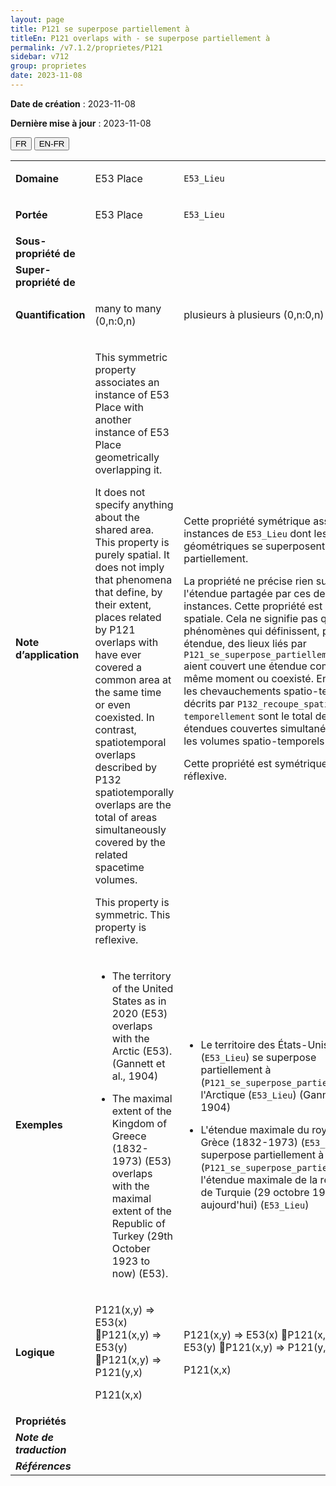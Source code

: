 ```yaml
---
layout: page
title: P121 se superpose partiellement à
titleEn: P121 overlaps with - se superpose partiellement à
permalink: /v7.1.2/proprietes/P121
sidebar: v712
group: proprietes
date: 2023-11-08
---
```


**Date de création** : 2023-11-08

**Dernière mise à jour** : 2023-11-08

<div class="lang-buttons">
 <button id="fr" class="activate">FR</button>
 <button id="en-fr">EN-FR</button>
</div>

<table>
<tbody>
<tr>
<td><strong>Domaine</strong></td>
<td class="en">
<p>E53 Place</p>
</td>
<td>
<p><code class="language-plaintext highlighter-rouge">E53_Lieu</code></p>
</td>
</tr>
<tr>
<td><strong>Portée</strong></td>
<td class="en">
<p>E53 Place</p>
</td>
<td>
<p><code class="language-plaintext highlighter-rouge">E53_Lieu</code></p>
</td>
</tr>
<tr>
<td><strong>Sous-propriété de</strong></td>
<td class="en">
</td>
<td>
</td>
</tr>
<tr>
<td><strong>Super-propriété de</strong></td>
<td class="en">
</td>
<td>
</td>
</tr>
<tr>
<td><strong>Quantification</strong></td>
<td class="en">
<p>many to many (0,n:0,n)</p>
</td>
<td>
<p>plusieurs à plusieurs (0,n:0,n)</p>
</td>
</tr>
<tr>
<td><strong>Note d’application</strong></td>
<td class="en">
<p>This symmetric property associates an instance of E53 Place with another instance of E53 Place geometrically overlapping it.</p>
<p>It does not specify anything about the shared area. This property is purely spatial. It does not imply that phenomena that define, by their extent, places related by P121 overlaps with have ever covered a common area at the same time or even coexisted. In contrast, spatiotemporal overlaps described by P132 spatiotemporally overlaps are the total of areas simultaneously covered by the related spacetime volumes.</p>
<p>This property is symmetric. This property is reflexive. </p>
</td>
<td>
<p>Cette propriété symétrique associe deux instances de <code class="language-plaintext highlighter-rouge">E53_Lieu</code> dont les étendues géométriques se superposent partiellement.</p>
<p>La propriété ne précise rien sur l'étendue partagée par ces deux instances. Cette propriété est purement spatiale. Cela ne signifie pas que des phénomènes qui définissent, par leur étendue, des lieux liés par <code class="language-plaintext highlighter-rouge">P121_se_superpose_partiellement_à</code> aient couvert une étendue commune au même moment ou coexisté. En revanche, les chevauchements spatio-temporels décrits par <code class="language-plaintext highlighter-rouge">P132_recoupe_spatio-temporellement</code> sont le total des étendues couvertes simultanément par les volumes spatio-temporels associés.</p>
<p>Cette propriété est symétrique et réflexive.  </p>
</td>
</tr>
<tr>
<td><strong>Exemples</strong></td>
<td class="en">
<ul>
<li><p>The territory of the United States as in 2020 (E53) overlaps with the Arctic (E53). (Gannett et al., 1904)</p>
</li>
<li><p>The maximal extent of the Kingdom of Greece (1832-1973) (E53) overlaps with the maximal extent of the Republic of Turkey (29th October 1923 to now) (E53).</p>
</li>
</ul>
</td>
<td>
<ul>
<li><p>Le territoire des États-Unis en 2020 (<code class="language-plaintext highlighter-rouge">E53_Lieu</code>) se superpose partiellement à (<code class="language-plaintext highlighter-rouge">P121_se_superpose_partiellement_à</code>) l'Arctique (<code class="language-plaintext highlighter-rouge">E53_Lieu</code>) (Gannett & al, 1904)</p>
</li>
<li><p>L'étendue maximale du royaume de Grèce (1832-1973) (<code class="language-plaintext highlighter-rouge">E53_Lieu</code>) se superpose partiellement à (<code class="language-plaintext highlighter-rouge">P121_se_superpose_partiellement_à</code>) l'étendue maximale de la république de Turquie (29 octobre 1923 à aujourd'hui) (<code class="language-plaintext highlighter-rouge">E53_Lieu</code>)</p>
</li>
</ul>
</td>
</tr>
<tr>
<td><strong>Logique</strong></td>
<td class="en">
<p>P121(x,y) ⇒ E53(x) P121(x,y) ⇒ E53(y) P121(x,y) ⇒ P121(y,x)</p>
<p>P121(x,x)</p>
</td>
<td>
<p>P121(x,y) ⇒ E53(x) P121(x,y) ⇒ E53(y) P121(x,y) ⇒ P121(y,x) </p>
<p>P121(x,x)</p>
</td>
</tr>
<tr>
<td><strong>Propriétés</strong></td>
<td class="en">
</td>
<td>
</td>
</tr>
<tr>
<td><strong><em>Note de traduction</em></strong></td>
<td colspan="2">
</td>
</tr>
<tr>
<td><strong><em>Références</em></strong></td>
<td colspan="2">
<p><em></em></p>
</td>
</tr>
</tbody>
</table>
